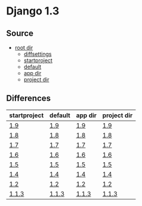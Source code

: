 # Django 1.3 #

## Source ##

-   [root dir](https://github.com/fmierlo/django-default-settings/blob/master/release/1.3)
    -   [diffsettings](https://github.com/fmierlo/django-default-settings/blob/master/release/1.3/diff_settings.py)
    -   [startproject](https://github.com/fmierlo/django-default-settings/blob/master/release/1.3/startproject_settings.py)
    -   [default](https://github.com/fmierlo/django-default-settings/blob/master/release/1.3/default_settings.py)
    -   [app dir](https://github.com/fmierlo/django-default-settings/blob/master/release/1.3/app)
    -   [project dir](https://github.com/fmierlo/django-default-settings/blob/master/release/1.3/project)

## Differences ##

| startproject | default | app dir | project dir |
| --- | --- | --- | --- |
| [1.9](https://github.com/fmierlo/django-default-settings/blob/master/diff/1.3/startproject_1.9_1.3.diff) | [1.9](https://github.com/fmierlo/django-default-settings/blob/master/diff/1.3/default_1.9_1.3.diff) | [1.9](https://github.com/fmierlo/django-default-settings/blob/master/diff/1.3/app_1.9_1.3.diff) | [1.9](https://github.com/fmierlo/django-default-settings/blob/master/diff/1.3/project_1.9_1.3.diff) |
| [1.8](https://github.com/fmierlo/django-default-settings/blob/master/diff/1.3/startproject_1.8_1.3.diff) | [1.8](https://github.com/fmierlo/django-default-settings/blob/master/diff/1.3/default_1.8_1.3.diff) | [1.8](https://github.com/fmierlo/django-default-settings/blob/master/diff/1.3/app_1.8_1.3.diff) | [1.8](https://github.com/fmierlo/django-default-settings/blob/master/diff/1.3/project_1.8_1.3.diff) |
| [1.7](https://github.com/fmierlo/django-default-settings/blob/master/diff/1.3/startproject_1.7_1.3.diff) | [1.7](https://github.com/fmierlo/django-default-settings/blob/master/diff/1.3/default_1.7_1.3.diff) | [1.7](https://github.com/fmierlo/django-default-settings/blob/master/diff/1.3/app_1.7_1.3.diff) | [1.7](https://github.com/fmierlo/django-default-settings/blob/master/diff/1.3/project_1.7_1.3.diff) |
| [1.6](https://github.com/fmierlo/django-default-settings/blob/master/diff/1.3/startproject_1.6_1.3.diff) | [1.6](https://github.com/fmierlo/django-default-settings/blob/master/diff/1.3/default_1.6_1.3.diff) | [1.6](https://github.com/fmierlo/django-default-settings/blob/master/diff/1.3/app_1.6_1.3.diff) | [1.6](https://github.com/fmierlo/django-default-settings/blob/master/diff/1.3/project_1.6_1.3.diff) |
| [1.5](https://github.com/fmierlo/django-default-settings/blob/master/diff/1.3/startproject_1.5_1.3.diff) | [1.5](https://github.com/fmierlo/django-default-settings/blob/master/diff/1.3/default_1.5_1.3.diff) | [1.5](https://github.com/fmierlo/django-default-settings/blob/master/diff/1.3/app_1.5_1.3.diff) | [1.5](https://github.com/fmierlo/django-default-settings/blob/master/diff/1.3/project_1.5_1.3.diff) |
| [1.4](https://github.com/fmierlo/django-default-settings/blob/master/diff/1.3/startproject_1.4_1.3.diff) | [1.4](https://github.com/fmierlo/django-default-settings/blob/master/diff/1.3/default_1.4_1.3.diff) | [1.4](https://github.com/fmierlo/django-default-settings/blob/master/diff/1.3/app_1.4_1.3.diff) | [1.4](https://github.com/fmierlo/django-default-settings/blob/master/diff/1.3/project_1.4_1.3.diff) |
| [1.2](https://github.com/fmierlo/django-default-settings/blob/master/diff/1.3/startproject_1.2_1.3.diff) | [1.2](https://github.com/fmierlo/django-default-settings/blob/master/diff/1.3/default_1.2_1.3.diff) | [1.2](https://github.com/fmierlo/django-default-settings/blob/master/diff/1.3/app_1.2_1.3.diff) | [1.2](https://github.com/fmierlo/django-default-settings/blob/master/diff/1.3/project_1.2_1.3.diff) |
| [1.1.3](https://github.com/fmierlo/django-default-settings/blob/master/diff/1.3/startproject_1.1.3_1.3.diff) | [1.1.3](https://github.com/fmierlo/django-default-settings/blob/master/diff/1.3/default_1.1.3_1.3.diff) | [1.1.3](https://github.com/fmierlo/django-default-settings/blob/master/diff/1.3/app_1.1.3_1.3.diff) | [1.1.3](https://github.com/fmierlo/django-default-settings/blob/master/diff/1.3/project_1.1.3_1.3.diff) |
